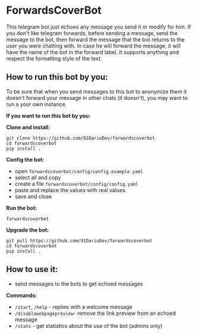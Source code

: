 # ForwardsCoverBot

This telegram bot just echoes any message you send it or modify for him. If you don't like telegram forwards, before sending a message, send the message to the bot, then forward the message that the bot returns to the user you were chatting with. In case he will forward the message, it will have the name of the bot in the forward label. It supports anything and respect the formatting style of the text.

## How to run this bot by you:
To be sure that when you send messages to this bot to anonymize them it doesn't forward your message in other chats (it doesn't), you may want to run a your own instance.

**If you want to run this bot by you:**


**Clone and install:**
```
git clone https://github.com/91DarioDev/forwardscoverbot
cd forwardscoverbot
pip install .
```

**Config the bot:**
- open `forwardscoverbot/config/config.example.yaml`
- select all and copy
- create a file `forwardscoverbot/config/config.yaml`
- paste and replace the values with real values
- save and close

**Run the bot:**
```
forwardscoverbot
```

**Upgrade the bot:**
```
git pull https://github.com/91DarioDev/forwardscoverbot
cd forwardscoverbot
pip install .
```

## How to use it:

- send messages to the bots to get echoed messages

**Commands:**

- `/start`, `/help` - replies with a welcome message
- `/disablewebpagepreview`- remove the link preview from an echoed message
- `/stats` - get statistics about the use of the bot (admins only)
